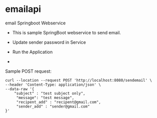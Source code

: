 # emailapi
email Springboot Webservice

- This is sample SpringBoot webservice to send email. 

- Update sender password in Service
- Run the Application 

- 
Sample POST request: 

```
curl --location --request POST 'http://localhost:8080/sendemail' \
--header 'Content-Type: application/json' \
--data-raw '{
    "subject" : "test subject only",
     "message": "test message",
     "recipent_add" : "recipent@gmail.com",
     "sender_add" : "sender@gmail.com"
}'

```
